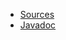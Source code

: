 * [Sources](https://github.com/Nasdanika/core/tree/master/diagram)
* [Javadoc](https://javadoc.io/doc/org.nasdanika.core/diagram/latest/org.nasdanika.diagram/module-summary.html)